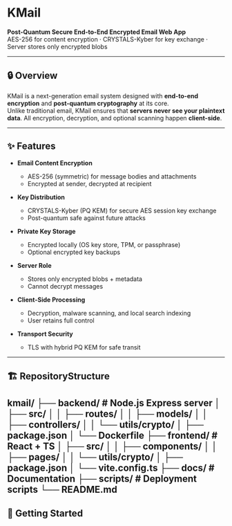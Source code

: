 # KMail

**Post-Quantum Secure End-to-End Encrypted Email Web App**  
AES-256 for content encryption · CRYSTALS-Kyber for key exchange · Server stores only encrypted blobs

---

## 🔒 Overview

KMail is a next-generation email system designed with **end-to-end encryption** and **post-quantum cryptography** at its core.  
Unlike traditional email, KMail ensures that **servers never see your plaintext data**. All encryption, decryption, and optional scanning happen **client-side**.

---

## ✨ Features

- **Email Content Encryption**  
  - AES-256 (symmetric) for message bodies and attachments  
  - Encrypted at sender, decrypted at recipient  

- **Key Distribution**  
  - CRYSTALS-Kyber (PQ KEM) for secure AES session key exchange  
  - Post-quantum safe against future attacks  

- **Private Key Storage**  
  - Encrypted locally (OS key store, TPM, or passphrase)  
  - Optional encrypted key backups  

- **Server Role**  
  - Stores only encrypted blobs + metadata  
  - Cannot decrypt messages  

- **Client-Side Processing**  
  - Decryption, malware scanning, and local search indexing  
  - User retains full control  

- **Transport Security**  
  - TLS with hybrid PQ KEM for safe transit  

---
## 🏗 RepositoryStructure
kmail/
├── backend/           # Node.js Express server
│   ├── src/
│   │   ├── routes/
│   │   ├── models/
│   │   ├── controllers/
│   │   └── utils/crypto/
│   ├── package.json
│   └── Dockerfile
├── frontend/          # React + TS
│   ├── src/
│   │   ├── components/
│   │   ├── pages/
│   │   └── utils/crypto/
│   ├── package.json
│   └── vite.config.ts
├── docs/              # Documentation
├── scripts/           # Deployment scripts
└── README.md
---

## 🚀 Getting Started
